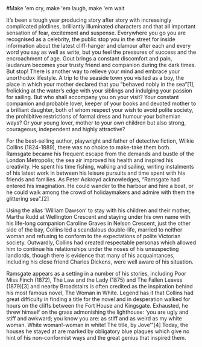 <param ve-config title="Wilkie Collins" author="Alyson" layout="vtl" banner="https://upload.wikimedia.org/wikipedia/commons/5/5b/Wilkie_Collins.jpg">
#Make 'em cry, make 'em laugh, make 'em wait

It’s been a tough year producing story after story with increasingly complicated plotlines, brilliantly illuminated characters and that all important sensation of fear, excitement and suspense. Everywhere you go you are recognised as a celebrity, the public stop you in the street for inside information about the latest cliff-hanger and clamour after each and every word you say as well as write, but you feel the pressures of success and the encroachment of age. Gout brings a constant discomfort and pain, laudanum becomes your trusty friend and companion during the dark times. But stop! There is another way to relieve your mind and embrace your unorthodox lifestyle. A trip to the seaside town you visited as a boy, the place in which your mother declared that you “behaved nobly in the sea”[1], frolicking at the water’s edge with your siblings and indulging your passion for sailing.
But who shall accompany you on your visit? Your constant companion and probable lover, keeper of your books and devoted mother to a brilliant daughter, both of whom respect your wish to avoid polite society, the prohibitive restrictions of formal dress and humour your bohemian ways? Or your young lover, mother to your own children but also strong, courageous, independent and highly attractive?

<param ve-image url="https://upload.wikimedia.org/wikipedia/commons/thumb/2/21/Charles_Allston_Collins_%281828-1873%29_-_Wilkie_Collins_-_676_-_Fitzwilliam_Museum.jpg/191px-Charles_Allston_Collins_%281828-1873%29_-_Wilkie_Collins_-_676_-_Fitzwilliam_Museum.jpg">

For the best-selling author, playwright and father of detective fiction, Wilkie Collins (1824-1889), there was no choice to make-take them both. Ramsgate became his frequent escape from the demands and bustle of the London Metropolis; the sea air improved his health and inspired his creativity. He spent his time fishing, walking and sailing, writing instalments of his latest work in between his leisure pursuits and time spent with his friends and families. As Peter Ackroyd acknowledges,
“Ramsgate had entered his imagination. He could wander to the harbour and hire a boat, or he could walk among the crowd of holidaymakers and admire with them the glittering sea”.[2]

Using the alias ‘William Dawson’ to stay with his children and their mother, Martha Rudd at Wellington Crescent and staying under his own name with his life-long companion Caroline Graves in Nelson Crescent, just the other side of the bay, Collins led a scandalous double-life, married to neither woman and refusing to conform to the expectations of polite Victorian society. Outwardly, Collins had created respectable personas which allowed him to continue his relationships under the noses of his unsuspecting landlords, though there is evidence that many of his acquaintances, including his close friend Charles Dickens, were well aware of his situation.

Ramsgate appears as a setting in a number of his stories, including Poor Miss Finch (1872), The Law and the Lady (1875) and The Fallen Leaves (1879)[3] and nearby Broadstairs is often credited as the inspiration behind his most famous novel, The Woman in White. Legend has it that Collins had great difficulty in finding a title for the novel and in desperation walked for hours on the cliffs between the Fort House and Kingsgate. Exhausted, he threw himself on the grass admonishing the lighthouse: ‘you are ugly and stiff and awkward; you know you are: as stiff and as weird as my white woman. White woman!-woman in white! The title, by Jove’”[4]
Today, the houses he stayed at are marked by obligatory blue plaques which give no hint of his non-conformist ways and the great genius that inspired them.

<param ve-entity eid="Q736439" marker-symbol="anchor" title="Ramsgate"> 
<param ve-entity eid="Q922739" title="Broadstairs">
<param ve-map center="Q736439" zoom="9" basemap="Stamen_Watercolor">


